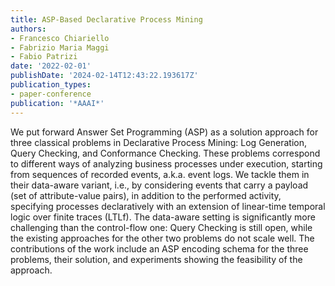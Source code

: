 ```yaml
---
title: ASP-Based Declarative Process Mining
authors:
- Francesco Chiariello
- Fabrizio Maria Maggi
- Fabio Patrizi
date: '2022-02-01'
publishDate: '2024-02-14T12:43:22.193617Z'
publication_types:
- paper-conference
publication: '*AAAI*'
---
```


We put forward Answer Set Programming (ASP) as a solution approach for three classical problems in Declarative Process Mining: Log Generation, Query Checking, and Conformance Checking. These problems correspond to different ways of analyzing business processes under execution, starting from sequences of recorded events, a.k.a. event logs. We tackle them in their data-aware variant, i.e., by considering events that carry a payload (set of attribute-value pairs), in addition to the performed activity, specifying processes declaratively with an extension of linear-time temporal logic over finite traces (LTLf). The data-aware setting is significantly more challenging than the control-flow one: Query Checking is still open, while the existing approaches for the other two problems do not scale well. The contributions of the work include an ASP encoding schema for the three problems, their solution, and experiments showing the feasibility of the approach.